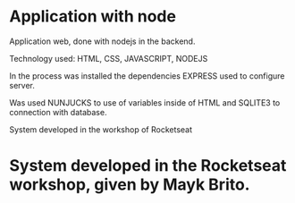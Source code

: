 # Application with node

Application web, done with nodejs in the backend.

Technology used: HTML, CSS, JAVASCRIPT, NODEJS

In the process was installed the dependencies EXPRESS used to configure server.

Was used NUNJUCKS to use of variables inside of HTML and SQLITE3 to connection with database.

System developed in the workshop of Rocketseat

# System developed in the Rocketseat workshop, given by Mayk Brito.
